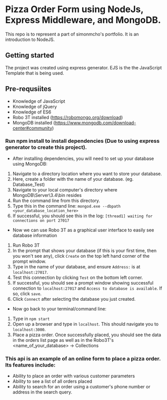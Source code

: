 # Pizza Order Form using NodeJs, Express Middleware, and MongoDB. 
  
This repo is to represent a part of simonmcho's portfolio. It is an introduction to NodeJS.  
  
## Getting started  
The project was created using express generator. EJS is the the JavaScript Template that is being used.  
  
## Pre-requsiites  
- Knowledge of JavaScript
- Knowledge of jQuery
- Knowledge of ES6
- Robo 3T installed (https://robomongo.org/download)
- MongoDB installed (https://www.mongodb.com/download-center#community)

### Run npm install to install dependencies (Due to using express generator to create this project).  
- After installing dependencies, you will need to set up your database using MongoDB:
  
1. Navigate to a directory location where you want to store your database.
2. Here, create a folder with the name of your database. (eg. Database_Test)
3. Navigate to your local computer's directory where MongoDB\Server\3.4\bin resides
4. Run the command line from this directory.
5. Type this in the command line: `mongod.exe --dbpath <your_database_location_here>`
6. If successful, you should see this in the log: `[thread1] waiting for connections on port 27017`
  
- Now we can use Robo 3T as a graphical user interface to easily see database information  
1. Run Robo 3T
2. In the prompt that shows your database (if this is your first time, then you won't see any), click `Create` on the top left hand corner of the prompt window.
3. Type in the name of your database, and ensure `Address:` is at `localhost:27017`.
4. Test this connection by clicking `Test` on the bottom left corner. 
5. If successful, you should see a prompt window showing successful connection to `localhost:27017` and `Access to database is available`. If so, click `save`.
6. Click `Connect` after selecting the database you just created.

- Now go back to your terminal/command line:
1. Type in `npm start`
2. Open up a browser and type in `localhost`. This should navigate you to `localhost:3000`.
3. Place a pizza order. Once successfully placed, you should see the data in the orders list page as well as in the Robo3T's <name_of_your_database> -> Collections
    
    
### This api is an example of an online form to place a pizza order. Its features include:  
- Ability to place an order with various customer parameters
- Ability to see a list of all orders placed
- Ability to search for an order using a customer's phone number or address in the search query.

